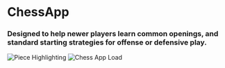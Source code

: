 # ChessApp
 
### Designed to help newer players learn common openings, and standard starting strategies for offense or defensive play.

![Piece Highlighting](https://user-images.githubusercontent.com/72235445/212570062-e2a375fc-92fc-46a2-b3bd-0b9bc1a812d8.PNG)
![Chess App Load](https://user-images.githubusercontent.com/72235445/212570063-a8066e0a-2001-4708-a74a-8d89fbce131d.PNG)
